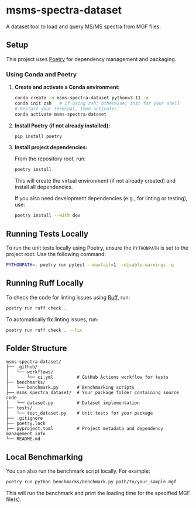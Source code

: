 # msms-spectra-dataset

A dataset tool to load and query MS/MS spectra from MGF files.

## Setup

This project uses [Poetry](https://python-poetry.org/) for dependency management and packaging.

### Using Conda and Poetry

1. **Create and activate a Conda environment:**

   ```bash
   conda create -n msms-spectra-dataset python=3.11 -y
   conda init zsh   # if using zsh; otherwise, init for your shell
   # Restart your terminal, then activate:
   conda activate msms-spectra-dataset
   ```

2. **Install Poetry (if not already installed):**

   ```bash
   pip install poetry
   ```

3. **Install project dependencies:**

   From the repository root, run:

   ```bash
   poetry install
   ```

   This will create the virtual environment (if not already created) and install all dependencies.

   If you also need development dependencies (e.g., for linting or testing), use:

   ```bash
   poetry install --with dev
   ```

## Running Tests Locally

To run the unit tests locally using Poetry, ensure the `PYTHONPATH` is set to the project root. Use the following command:

```bash
PYTHONPATH=. poetry run pytest --maxfail=1 --disable-warnings -q
```

## Running Ruff Locally

To check the code for linting issues using [Ruff](https://github.com/charliermarsh/ruff), run:

```bash
poetry run ruff check .
```

To automatically fix linting issues, run:

```bash
poetry run ruff check . --fix
```

## Folder Structure

```
msms-spectra-dataset/
├── .github/
│   └── workflows/
│       └── ci.yml         # GitHub Actions workflow for tests
├── benchmarks/
│   └── benchmark.py       # Benchmarking scripts
├── msms_spectra_dataset/  # Your package folder containing source code
│   └── dataset.py         # Dataset implementation
├── tests/
│   └── test_dataset.py    # Unit tests for your package
├── .gitignore
├── poetry.lock
├── pyproject.toml         # Project metadata and dependency management info
└── README.md
```

## Local Benchmarking

You can also run the benchmark script locally. For example:

```bash
poetry run python benchmarks/benchmark.py path/to/your_sample.mgf
```

This will run the benchmark and print the loading time for the specified MGF file(s).